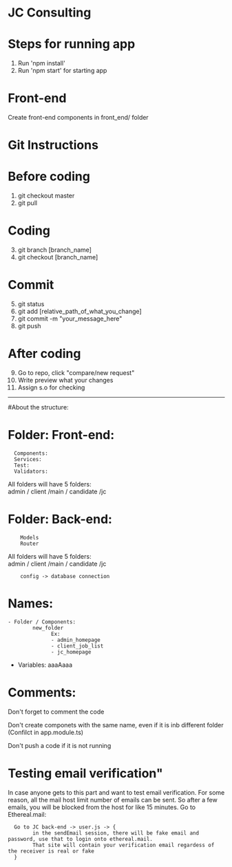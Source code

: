 # JC Consulting

# Steps for running app
1. Run 'npm install'
2. Run 'npm start' for starting app

# Front-end
Create front-end components in front_end/ folder

# Git Instructions
# Before coding
1. git checkout master
2. git pull

# Coding
3. git branch [branch_name]
4. git checkout [branch_name]

# Commit
5. git status
6. git add [relative_path_of_what_you_change]
7. git commit -m "your_message_here"
8. git push

# After coding
9. Go to repo, click "compare/new request" 
10. Write preview what your changes
11. Assign s.o for checking


**********************************************************************************************************************************

#About the structure:
# Folder: Front-end: 
      Components:                  
      Services:
      Test:                  
      Validators:
      
  All folders will have 5 folders:   
  admin / client  /main / candidate  /jc
          
# Folder: Back-end:
        Models
        Router
   All folders will have 5 folders:   
  admin / client  /main / candidate  /jc
          
        config -> database connection
        
# Names:
    - Folder / Components:
            new_folder
                  Ex:
                  - admin_homepage
                  - client_job_list
                  - jc_homepage
      
   -  Variables:
            aaaAaaa 
# Comments:
  Don't forget to comment the code
  
  Don't create componets with the same name, even if it is inb different folder (Confilct in app.module.ts)
  
  Don't push a code if it is not running
  
  # Testing email verification"
  In case anyone gets to this part and want to test email verification. For some reason, all the mail host limit number of emails
  can be sent. So after a few emails, you will be blocked from the host for like 15 minutes.
      Go to Ethereal.mail:
      
      Go to JC back-end -> user.js -> { 
            in the sendEmail session, there will be fake email and password, use that to login onto ethereal.mail.
            That site will contain your verification email regardess of the receiver is real or fake
      }
  
          
        
          
      
